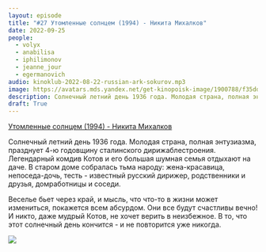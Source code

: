 ```yaml
---
layout: episode
title: "#27 Утомленные солнцем (1994) - Никита Михалков"
date: 2022-09-25
people:
  - volyx
  - anabilisa
  - iphilimonov
  - jeanne_jour
  - egermanovich
audio: kinoklub-2022-08-22-russian-ark-sokurov.mp3
image: https://avatars.mds.yandex.net/get-kinopoisk-image/1900788/f35ddb41-88b4-40c5-bee9-1738ac0b4af3/600x
description: Солнечный летний день 1936 года. Молодая страна, полная энтузиазма, празднует 4-ю годовщину сталинского дирижаблестроения. Легендарный комдив Котов и его большая шумная семья отдыхают на даче. В старом доме собралась тьма народу жена-красавица, непоседа-дочь, тесть - известный русский дирижер, родственники и друзья, домработницы и соседи. Веселье бьет через край, и мысль, что что-то в жизни может измениться, покажется всем абсурдом. Они все будут счастливы вечно! И никто, даже мудрый Котов, не хочет верить в неизбежное. В то, что этот солнечный день кончится - и не повторится уже никогда.
draft: True
---
```


[Утомленные солнцем (1994) - Никита Михалков](https://www.kinopoisk.ru/film/40848/)

Солнечный летний день 1936 года. Молодая страна, полная энтузиазма, празднует 4-ю годовщину сталинского дирижаблестроения. Легендарный комдив Котов и его большая шумная семья отдыхают на даче. В старом доме собралась тьма народу: жена-красавица, непоседа-дочь, тесть - известный русский дирижер, родственники и друзья, домработницы и соседи.

Веселье бьет через край, и мысль, что что-то в жизни может измениться, покажется всем абсурдом. Они все будут счастливы вечно! И никто, даже мудрый Котов, не хочет верить в неизбежное. В то, что этот солнечный день кончится - и не повторится уже никогда.


![](https://avatars.mds.yandex.net/get-kinopoisk-image/1900788/f35ddb41-88b4-40c5-bee9-1738ac0b4af3/600x)
